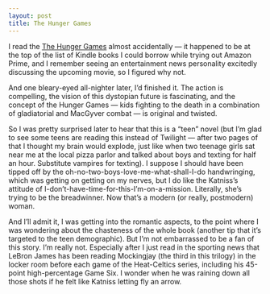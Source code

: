 ```yaml
---
layout: post
title: The Hunger Games
---
```


I read the [The Hunger Games](https://en.wikipedia.org/wiki/The_Hunger_Games) almost accidentally — it happened to be at the top of the list of Kindle books I could borrow while trying out Amazon Prime, and I remember seeing an entertainment news personality excitedly discussing the upcoming movie, so I figured why not.

And one bleary-eyed all-nighter later, I’d finished it. The action is compelling, the vision of this dystopian future is fascinating, and the concept of the Hunger Games — kids fighting to the death in a combination of gladiatorial and MacGyver combat — is original and twisted.

So I was pretty surprised later to hear that this is a “teen” novel (but I’m glad to see some teens are reading this instead of Twilight — after two pages of that I thought my brain would explode, just like when two teenage girls sat near me at the local pizza parlor and talked about boys and texting for half an hour. Substitute vampires for texting). I suppose I should have been tipped off by the oh-no-two-boys-love-me-what-shall-I-do handwringing, which was getting on getting on my nerves, but I do like the Katniss’s attitude of I-don’t-have-time-for-this-I’m-on-a-mission. Literally, she’s trying to be the breadwinner. Now that’s a modern (or really, postmodern) woman.

And I’ll admit it, I was getting into the romantic aspects, to the point where I was wondering about the chasteness of the whole book (another tip that it’s targeted to the teen demographic). But I’m not embarrassed to be a fan of this story. I’m really not. Especially after I just read in the sporting news that LeBron James has been reading Mockingjay (the third in this trilogy) in the locker room before each game of the Heat-Celtics series, including his 45-point high-percentage Game Six. I wonder when he was raining down all those shots if he felt like Katniss letting fly an arrow.
